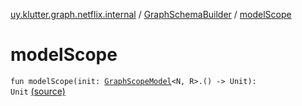 [uy.klutter.graph.netflix.internal](../index.md) / [GraphSchemaBuilder](index.md) / [modelScope](.)


# modelScope
<code>fun modelScope(init: [GraphScopeModel](-graph-scope-model/index.md)<N, R>.() -> Unit): Unit</code> [(source)](https://github.com/kohesive/klutter/blob/master/netflix-graph-jdk6/src/main/kotlin/uy/klutter/graph/netflix/internal/Schema.kt#L63)<br/>

